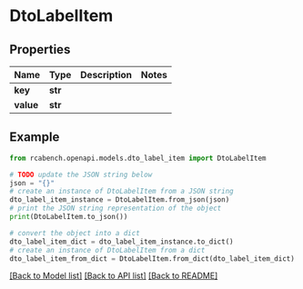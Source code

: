 # DtoLabelItem


## Properties

Name | Type | Description | Notes
------------ | ------------- | ------------- | -------------
**key** | **str** |  | 
**value** | **str** |  | 

## Example

```python
from rcabench.openapi.models.dto_label_item import DtoLabelItem

# TODO update the JSON string below
json = "{}"
# create an instance of DtoLabelItem from a JSON string
dto_label_item_instance = DtoLabelItem.from_json(json)
# print the JSON string representation of the object
print(DtoLabelItem.to_json())

# convert the object into a dict
dto_label_item_dict = dto_label_item_instance.to_dict()
# create an instance of DtoLabelItem from a dict
dto_label_item_from_dict = DtoLabelItem.from_dict(dto_label_item_dict)
```
[[Back to Model list]](../README.md#documentation-for-models) [[Back to API list]](../README.md#documentation-for-api-endpoints) [[Back to README]](../README.md)


